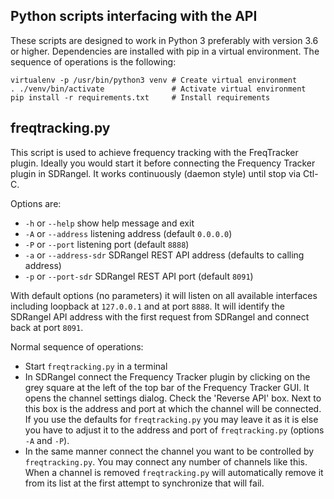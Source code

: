 ## Python scripts interfacing with the API ##

These scripts are designed to work in Python 3 preferably with version 3.6 or higher. Dependencies are installed with pip in a virtual environment. The sequence of operations is the following:

```
virtualenv -p /usr/bin/python3 venv # Create virtual environment
. ./venv/bin/activate               # Activate virtual environment
pip install -r requirements.txt     # Install requirements
```

<h2>freqtracking.py</h2>

This script is used to achieve frequency tracking with the FreqTracker plugin. Ideally you would start it before connecting the Frequency Tracker plugin in SDRangel. It works continuously (daemon style) until stop via Ctl-C.

Options are:

  - `-h` or `--help` show help message and exit
  - `-A` or `--address` listening address (default `0.0.0.0`)
  - `-P` or `--port`  listening port (default `8888`)
  - `-a` or `--address-sdr` SDRangel REST API address (defaults to calling address)
  - `-p` or `--port-sdr` SDRangel REST API port (default `8091`)

With default options (no parameters) it will listen on all available interfaces including loopback at `127.0.0.1` and at port `8888`. It will identify the SDRangel API address with the first request from SDRangel and connect back at port `8091`.

Normal sequence of operations:

  - Start `freqtracking.py` in a terminal
  - In SDRangel connect the Frequency Tracker plugin by clicking on the grey square at the left of the top bar of the Frequency Tracker GUI. It opens the channel settings dialog. Check the 'Reverse API' box. Next to this box is the address and port at which the channel will be connected. If you use the defaults for `freqtracking.py` you may leave it as it is else you have to adjust it to the address and port of `freqtracking.py` (options `-A` and `-P`).
  - In the same manner connect the channel you want to be controlled by `freqtracking.py`. You may connect any number of channels like this. When a channel is removed `freqtracking.py` will automatically remove it from its list at the first attempt to synchronize that will fail.

